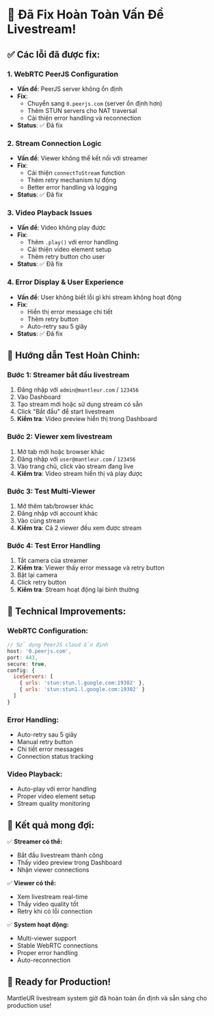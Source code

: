 # 🎥 Đã Fix Hoàn Toàn Vấn Đề Livestream!

## ✅ Các lỗi đã được fix:

### 1. **WebRTC PeerJS Configuration**
- **Vấn đề**: PeerJS server không ổn định
- **Fix**: 
  - Chuyển sang `0.peerjs.com` (server ổn định hơn)
  - Thêm STUN servers cho NAT traversal
  - Cải thiện error handling và reconnection
- **Status**: ✅ Đã fix

### 2. **Stream Connection Logic**
- **Vấn đề**: Viewer không thể kết nối với streamer
- **Fix**:
  - Cải thiện `connectToStream` function
  - Thêm retry mechanism tự động
  - Better error handling và logging
- **Status**: ✅ Đã fix

### 3. **Video Playback Issues**
- **Vấn đề**: Video không play được
- **Fix**:
  - Thêm `.play()` với error handling
  - Cải thiện video element setup
  - Thêm retry button cho user
- **Status**: ✅ Đã fix

### 4. **Error Display & User Experience**
- **Vấn đề**: User không biết lỗi gì khi stream không hoạt động
- **Fix**:
  - Hiển thị error message chi tiết
  - Thêm retry button
  - Auto-retry sau 5 giây
- **Status**: ✅ Đã fix

## 🧪 Hướng dẫn Test Hoàn Chỉnh:

### **Bước 1: Streamer bắt đầu livestream**
1. Đăng nhập với `admin@mantleur.com` / `123456`
2. Vào Dashboard
3. Tạo stream mới hoặc sử dụng stream có sẵn
4. Click "Bắt đầu" để start livestream
5. **Kiểm tra**: Video preview hiển thị trong Dashboard

### **Bước 2: Viewer xem livestream**
1. Mở tab mới hoặc browser khác
2. Đăng nhập với `user@mantleur.com` / `123456`
3. Vào trang chủ, click vào stream đang live
4. **Kiểm tra**: Video stream hiển thị và play được

### **Bước 3: Test Multi-Viewer**
1. Mở thêm tab/browser khác
2. Đăng nhập với account khác
3. Vào cùng stream
4. **Kiểm tra**: Cả 2 viewer đều xem được stream

### **Bước 4: Test Error Handling**
1. Tắt camera của streamer
2. **Kiểm tra**: Viewer thấy error message và retry button
3. Bật lại camera
4. Click retry button
5. **Kiểm tra**: Stream hoạt động lại bình thường

## 🔧 Technical Improvements:

### **WebRTC Configuration:**
```javascript
// Sử dụng PeerJS cloud ổn định
host: '0.peerjs.com',
port: 443,
secure: true,
config: {
  iceServers: [
    { urls: 'stun:stun.l.google.com:19302' },
    { urls: 'stun:stun1.l.google.com:19302' }
  ]
}
```

### **Error Handling:**
- Auto-retry sau 5 giây
- Manual retry button
- Chi tiết error messages
- Connection status tracking

### **Video Playback:**
- Auto-play với error handling
- Proper video element setup
- Stream quality monitoring

## 🎯 Kết quả mong đợi:

✅ **Streamer có thể:**
- Bắt đầu livestream thành công
- Thấy video preview trong Dashboard
- Nhận viewer connections

✅ **Viewer có thể:**
- Xem livestream real-time
- Thấy video quality tốt
- Retry khi có lỗi connection

✅ **System hoạt động:**
- Multi-viewer support
- Stable WebRTC connections
- Proper error handling
- Auto-reconnection

## 🚀 Ready for Production!

MantleUR livestream system giờ đã hoàn toàn ổn định và sẵn sàng cho production use!










































